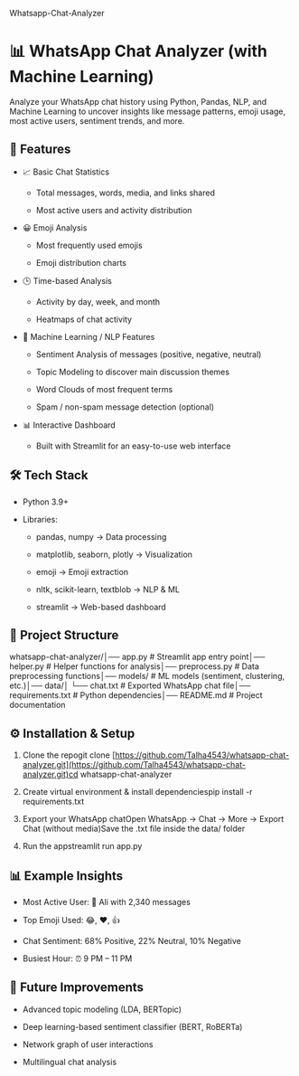 Whatsapp-Chat-Analyzer

📊 WhatsApp Chat Analyzer (with Machine Learning)
=================================================

Analyze your WhatsApp chat history using Python, Pandas, NLP, and Machine Learning to uncover insights like message patterns, emoji usage, most active users, sentiment trends, and more.

🚀 Features
-----------

*   📈 Basic Chat Statistics
    
    *   Total messages, words, media, and links shared
        
    *   Most active users and activity distribution
        
*   😀 Emoji Analysis
    
    *   Most frequently used emojis
        
    *   Emoji distribution charts
        
*   🕒 Time-based Analysis
    
    *   Activity by day, week, and month
        
    *   Heatmaps of chat activity
        
*   🧠 Machine Learning / NLP Features
    
    *   Sentiment Analysis of messages (positive, negative, neutral)
        
    *   Topic Modeling to discover main discussion themes
        
    *   Word Clouds of most frequent terms
        
    *   Spam / non-spam message detection (optional)
        
*   📊 Interactive Dashboard
    
    *   Built with Streamlit for an easy-to-use web interface
        

🛠️ Tech Stack
--------------

*   Python 3.9+
    
*   Libraries:
    
    *   pandas, numpy → Data processing
        
    *   matplotlib, seaborn, plotly → Visualization
        
    *   emoji → Emoji extraction
        
    *   nltk, scikit-learn, textblob → NLP & ML
        
    *   streamlit → Web-based dashboard
        

📂 Project Structure
--------------------

whatsapp-chat-analyzer/│── app.py # Streamlit app entry point│── helper.py # Helper functions for analysis│── preprocess.py # Data preprocessing functions│── models/ # ML models (sentiment, clustering, etc.)│── data/│ └── chat.txt # Exported WhatsApp chat file│── requirements.txt # Python dependencies│── README.md # Project documentation

⚙️ Installation & Setup
-----------------------

1.  Clone the repogit clone [https://github.com/Talha4543/whatsapp-chat-analyzer.git](https://github.com/Talha4543/whatsapp-chat-analyzer.git)cd whatsapp-chat-analyzer
    
2.  Create virtual environment & install dependenciespip install -r requirements.txt
    
3.  Export your WhatsApp chatOpen WhatsApp → Chat → More → Export Chat (without media)Save the .txt file inside the data/ folder
    
4.  Run the appstreamlit run app.py
    

📊 Example Insights
-------------------

*   Most Active User: 📌 Ali with 2,340 messages
    
*   Top Emoji Used: 😂, ❤️, 👍
    
*   Chat Sentiment: 68% Positive, 22% Neutral, 10% Negative
    
*   Busiest Hour: ⏰ 9 PM – 11 PM
    

🔮 Future Improvements
----------------------

*   Advanced topic modeling (LDA, BERTopic)
    
*   Deep learning-based sentiment classifier (BERT, RoBERTa)
    
*   Network graph of user interactions
    
*   Multilingual chat analysis
